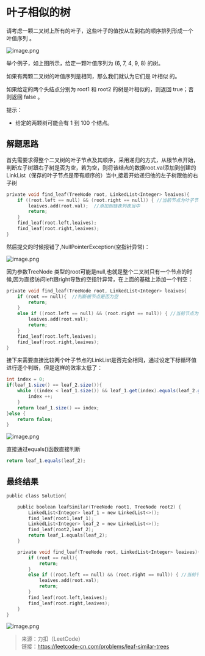 # 叶子相似的树

请考虑一颗二叉树上所有的叶子，这些叶子的值按从左到右的顺序排列形成一个 叶值序列 。

![image.png](https://upload-images.jianshu.io/upload_images/9140378-e457db3718b0cfeb.png?imageMogr2/auto-orient/strip%7CimageView2/2/w/240)

举个例子，如上图所示，给定一颗叶值序列为 (6, 7, 4, 9, 8) 的树。

如果有两颗二叉树的叶值序列是相同，那么我们就认为它们是 叶相似 的。

如果给定的两个头结点分别为 root1 和 root2 的树是叶相似的，则返回 true；否则返回 false 。

提示：

- 给定的两颗树可能会有 1 到 100 个结点。

## 解题思路

首先需要求得整个二叉树的叶子节点及其顺序，采用递归的方式，从根节点开始，判断左子树跟右子树是否为空，若为空，则将该结点的数据root.val添加到创建的LinkList（保存的叶子节点是带有顺序的）当中,接着开始递归他的左子树跟他的右子树

```c
private void find_leaf(TreeNode root, LinkedList<Integer> leaives){
    if ((root.left == null) && (root.right == null)) { //当前节点为叶子节点
        leaives.add(root.val);  //添加到链表列表当中
        return;
    }
    find_leaf(root.left,leaives);
    find_leaf(root.right,leaives);
}
```

然后提交的时候报错了,NullPointerException(空指针异常)：

![image.png](https://upload-images.jianshu.io/upload_images/9140378-7f8fbb0e3726e6cc.png?imageMogr2/auto-orient/strip%7CimageView2/2/w/440)

因为参数TreeNode 类型的root可能是null,也就是整个二叉树只有一个节点的时候,因为直接访问left跟right导致的空指针异常，在上面的基础上添加一个判空：

```c
private void find_leaf(TreeNode root, LinkedList<Integer> leaives{
    if (root == null){  //判断根节点是否为空
        return;
    }
    else if ((root.left == null) && (root.right == null)) { //当前节点为叶子节点
        leaives.add(root.val);
        return;
    }
    find_leaf(root.left,leaives);
    find_leaf(root.right,leaives);
}
```

接下来需要直接比较两个叶子节点的LinkList是否完全相同，通过设定下标循环值进行逐个判断，但是这样的效率太低了：

```java
int index = 0;
if(leaf_1.size() == leaf_2.size()){
    while ((index < leaf_1.size()) && leaf_1.get(index).equals(leaf_2.get(index))){
        index ++;
    }
    return leaf_1.size() == index;
}else {
    return false;
}
```

![image.png](https://upload-images.jianshu.io/upload_images/9140378-f27823bed188940b.png?imageMogr2/auto-orient/strip%7CimageView2/2/w/440)


直接通过equals()函数直接判断

```java
return leaf_1.equals(leaf_2);
```

## 最终结果

```c
public class Solution{

    public boolean leafSimilar(TreeNode root1, TreeNode root2) {
        LinkedList<Integer> leaf_1 = new LinkedList<>();
        find_leaf(root1,leaf_1);
        LinkedList<Integer> leaf_2 = new LinkedList<>();
        find_leaf(root2,leaf_2);
        return leaf_1.equals(leaf_2);
    }

    private void find_leaf(TreeNode root, LinkedList<Integer> leaives){
        if (root == null){
            return;
        }
        else if ((root.left == null) && (root.right == null)) { //当前节点为叶子节点
            leaives.add(root.val);
            return;
        }
        find_leaf(root.left,leaives);
        find_leaf(root.right,leaives);
    }
}
```

![image.png](https://upload-images.jianshu.io/upload_images/9140378-d20f5eeee5a1ecf6.png?imageMogr2/auto-orient/strip%7CimageView2/2/w/440)

> 来源：力扣（LeetCode）</br>
> 链接：https://leetcode-cn.com/problems/leaf-similar-trees
